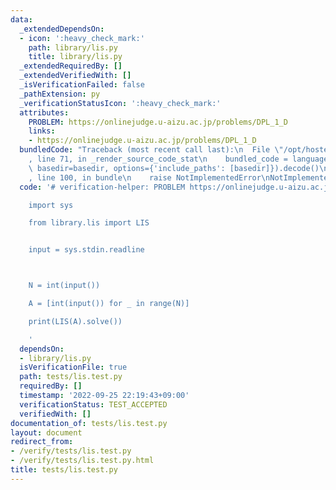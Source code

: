 ```yaml
---
data:
  _extendedDependsOn:
  - icon: ':heavy_check_mark:'
    path: library/lis.py
    title: library/lis.py
  _extendedRequiredBy: []
  _extendedVerifiedWith: []
  _isVerificationFailed: false
  _pathExtension: py
  _verificationStatusIcon: ':heavy_check_mark:'
  attributes:
    PROBLEM: https://onlinejudge.u-aizu.ac.jp/problems/DPL_1_D
    links:
    - https://onlinejudge.u-aizu.ac.jp/problems/DPL_1_D
  bundledCode: "Traceback (most recent call last):\n  File \"/opt/hostedtoolcache/PyPy/3.7.13/x64/site-packages/onlinejudge_verify/documentation/build.py\"\
    , line 71, in _render_source_code_stat\n    bundled_code = language.bundle(stat.path,\
    \ basedir=basedir, options={'include_paths': [basedir]}).decode()\n  File \"/opt/hostedtoolcache/PyPy/3.7.13/x64/site-packages/onlinejudge_verify/languages/python.py\"\
    , line 100, in bundle\n    raise NotImplementedError\nNotImplementedError\n"
  code: '# verification-helper: PROBLEM https://onlinejudge.u-aizu.ac.jp/problems/DPL_1_D

    import sys

    from library.lis import LIS


    input = sys.stdin.readline



    N = int(input())

    A = [int(input()) for _ in range(N)]

    print(LIS(A).solve())

    '
  dependsOn:
  - library/lis.py
  isVerificationFile: true
  path: tests/lis.test.py
  requiredBy: []
  timestamp: '2022-09-25 22:19:43+09:00'
  verificationStatus: TEST_ACCEPTED
  verifiedWith: []
documentation_of: tests/lis.test.py
layout: document
redirect_from:
- /verify/tests/lis.test.py
- /verify/tests/lis.test.py.html
title: tests/lis.test.py
---
```

